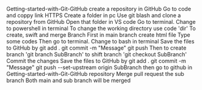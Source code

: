 Getting-started-with-Git-GitHub
create a repository in GitHub Go to code and coppy link HTTPS Create a folder in pc Use git blash and clone a repository from GitHub Open that folder in VS code Go to terminal. Change to powershell in terminal To change the working directory use code 'dir' To create, swift and merge Branch First in main branch create html file Type some codes Then go to terminal. Change to bash in terminal Save the files to GitHub by git add . git commit -m "Message" git push Then to create branch 'git branch SubBranch' to shift branch 'git checkout SubBranch' Commit the changes Save the files to GitHub by git add . git commit -m "Message" git push --set-upstream origin SubBranch then go to github in Getting-started-with-Git-GitHub repository Merge pull request the sub branch Both main and sub branch will be merged